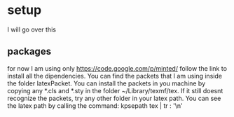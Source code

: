 setup
=====
I will go over this

packages
-----
for now I am using only 
https://code.google.com/p/minted/ follow the link to install all the dipendencies. 
You can find the packets that I am using inside the folder latexPacket. You can install the packets in you machine by copying any *.cls and *.sty in the folder ~/Library/texmf/tex. If it still doesnt recognize the packets, try any other folder in your latex path. You can see the latex path by calling the command:
  kpsepath tex | tr : '\n'
